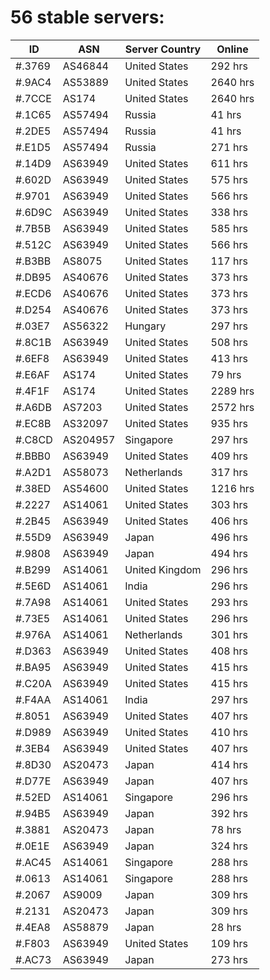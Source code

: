 # 56 stable servers:

| ID | ASN | Server Country | Online |
| ------ | ------ | ------ | ------ |
| #.3769 | AS46844 | United States | 292 hrs |
| #.9AC4 | AS53889 | United States | 2640 hrs |
| #.7CCE | AS174 | United States | 2640 hrs |
| #.1C65 | AS57494 | Russia | 41 hrs |
| #.2DE5 | AS57494 | Russia | 41 hrs |
| #.E1D5 | AS57494 | Russia | 271 hrs |
| #.14D9 | AS63949 | United States | 611 hrs |
| #.602D | AS63949 | United States | 575 hrs |
| #.9701 | AS63949 | United States | 566 hrs |
| #.6D9C | AS63949 | United States | 338 hrs |
| #.7B5B | AS63949 | United States | 585 hrs |
| #.512C | AS63949 | United States | 566 hrs |
| #.B3BB | AS8075 | United States | 117 hrs |
| #.DB95 | AS40676 | United States | 373 hrs |
| #.ECD6 | AS40676 | United States | 373 hrs |
| #.D254 | AS40676 | United States | 373 hrs |
| #.03E7 | AS56322 | Hungary | 297 hrs |
| #.8C1B | AS63949 | United States | 508 hrs |
| #.6EF8 | AS63949 | United States | 413 hrs |
| #.E6AF | AS174 | United States | 79 hrs |
| #.4F1F | AS174 | United States | 2289 hrs |
| #.A6DB | AS7203 | United States | 2572 hrs |
| #.EC8B | AS32097 | United States | 935 hrs |
| #.C8CD | AS204957 | Singapore | 297 hrs |
| #.BBB0 | AS63949 | United States | 409 hrs |
| #.A2D1 | AS58073 | Netherlands | 317 hrs |
| #.38ED | AS54600 | United States | 1216 hrs |
| #.2227 | AS14061 | United States | 303 hrs |
| #.2B45 | AS63949 | United States | 406 hrs |
| #.55D9 | AS63949 | Japan | 496 hrs |
| #.9808 | AS63949 | Japan | 494 hrs |
| #.B299 | AS14061 | United Kingdom | 296 hrs |
| #.5E6D | AS14061 | India | 296 hrs |
| #.7A98 | AS14061 | United States | 293 hrs |
| #.73E5 | AS14061 | United States | 296 hrs |
| #.976A | AS14061 | Netherlands | 301 hrs |
| #.D363 | AS63949 | United States | 408 hrs |
| #.BA95 | AS63949 | United States | 415 hrs |
| #.C20A | AS63949 | United States | 415 hrs |
| #.F4AA | AS14061 | India | 297 hrs |
| #.8051 | AS63949 | United States | 407 hrs |
| #.D989 | AS63949 | United States | 410 hrs |
| #.3EB4 | AS63949 | United States | 407 hrs |
| #.8D30 | AS20473 | Japan | 414 hrs |
| #.D77E | AS63949 | Japan | 407 hrs |
| #.52ED | AS14061 | Singapore | 296 hrs |
| #.94B5 | AS63949 | Japan | 392 hrs |
| #.3881 | AS20473 | Japan | 78 hrs |
| #.0E1E | AS63949 | Japan | 324 hrs |
| #.AC45 | AS14061 | Singapore | 288 hrs |
| #.0613 | AS14061 | Singapore | 288 hrs |
| #.2067 | AS9009 | Japan | 309 hrs |
| #.2131 | AS20473 | Japan | 309 hrs |
| #.4EA8 | AS58879 | Japan | 28 hrs |
| #.F803 | AS63949 | United States | 109 hrs |
| #.AC73 | AS63949 | Japan | 273 hrs |

